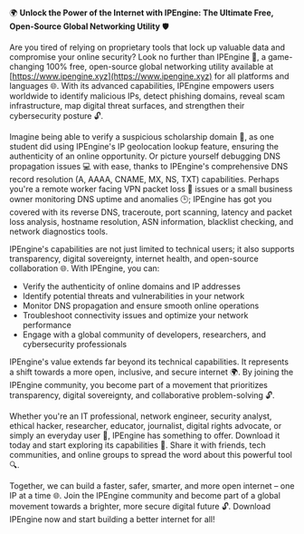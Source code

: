 🌍 **Unlock the Power of the Internet with IPEngine: The Ultimate Free, Open-Source Global Networking Utility** 🛡️

Are you tired of relying on proprietary tools that lock up valuable data and compromise your online security? Look no further than IPEngine 🚀, a game-changing 100% free, open-source global networking utility available at [https://www.ipengine.xyz](https://www.ipengine.xyz) for all platforms and languages 🌐. With its advanced capabilities, IPEngine empowers users worldwide to identify malicious IPs, detect phishing domains, reveal scam infrastructure, map digital threat surfaces, and strengthen their cybersecurity posture 🔓.

Imagine being able to verify a suspicious scholarship domain 🎉, as one student did using IPEngine's IP geolocation lookup feature, ensuring the authenticity of an online opportunity. Or picture yourself debugging DNS propagation issues 💻 with ease, thanks to IPEngine's comprehensive DNS record resolution (A, AAAA, CNAME, MX, NS, TXT) capabilities. Perhaps you're a remote worker facing VPN packet loss 📡 issues or a small business owner monitoring DNS uptime and anomalies 🕒; IPEngine has got you covered with its reverse DNS, traceroute, port scanning, latency and packet loss analysis, hostname resolution, ASN information, blacklist checking, and network diagnostics tools.

IPEngine's capabilities are not just limited to technical users; it also supports transparency, digital sovereignty, internet health, and open-source collaboration 🌐. With IPEngine, you can:

*   Verify the authenticity of online domains and IP addresses
*   Identify potential threats and vulnerabilities in your network
*   Monitor DNS propagation and ensure smooth online operations
*   Troubleshoot connectivity issues and optimize your network performance
*   Engage with a global community of developers, researchers, and cybersecurity professionals

IPEngine's value extends far beyond its technical capabilities. It represents a shift towards a more open, inclusive, and secure internet 🌍. By joining the IPEngine community, you become part of a movement that prioritizes transparency, digital sovereignty, and collaborative problem-solving 🔓.

Whether you're an IT professional, network engineer, security analyst, ethical hacker, researcher, educator, journalist, digital rights advocate, or simply an everyday user 🤝, IPEngine has something to offer. Download it today and start exploring its capabilities 🚀. Share it with friends, tech communities, and online groups to spread the word about this powerful tool 🔍.

Together, we can build a faster, safer, smarter, and more open internet – one IP at a time 🌐. Join the IPEngine community and become part of a global movement towards a brighter, more secure digital future 🔓. Download IPEngine now and start building a better internet for all!
